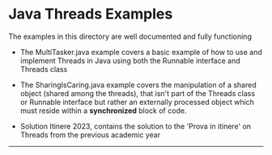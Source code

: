 # Java Threads Examples

The examples in this directory are well documented and fully functioning

- The MultiTasker.java example covers a basic example of how to use and implement Threads in Java using both the Runnable interface and Threads class

- The SharingIsCaring.java example covers the manipulation of a shared object (shared among the threads), that isn't part of the Threads class or Runnable interface but rather an externally processed object which must reside within a <b>synchronized</b> block of code.

- Solution Itinere 2023, contains the solution to the 'Prova in itinere' on Threads from the previous academic year

----